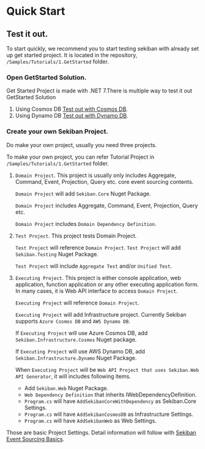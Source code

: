 # Quick Start


## Test it out.

To start quickly, we recommend you to start testing sekiban with already set up get started project.
It is located in the repository, `/Samples/Tutorials/1.GetStarted` folder.

### Open GetStarted Solution.



Get Started Project is made with .NET 7.There is multiple way to test it out GetStarted Solution


1. Using Cosmos DB  [Test out with Cosmos DB](./test-out-cosmos.md).
2. Using Dynamo DB  [Test out with Dynamo DB](./test-out-dynamo.md).


### Create your own Sekiban Project.

Do make your own project, usually you need three projects.

To make your own project, you can refer Tutorial Project in `/Samples/Tutorials/1.GetStarted` folder.

1. `Domain Project`. This project is usually only includes Aggregate, Command, Event, Projection, Query etc. core event sourcing contents.

    `Domain Project` will add `Sekiban.Core` Nuget Package.

    `Domain Project` includes  Aggregate, Command, Event, Projection, Query etc.

    `Domain Project` includes `Domain Dependency Definition`.

2. `Test Project`. This project tests Domain Project.

    `Test Project` will reference `Domain Project`.
    `Test Project` will add `Sekiban.Testing` Nuget Package.

    `Test Project` will include `Aggregate Test` and/or `Unified Test`.

3. `Executing Project`. This project is either console application, web application, function application or any other executing application form. In many cases, it is Web API interface to access `Domain Project`.

    `Executing Project` will reference `Domain Project`.

    `Executing Project` will add Infrastructure project. Currently Sekiban supports `Azure Cosmos DB` and `AWS Dynamo DB`.

    If `Executing Project` will use Azure Cosmos DB, add `Sekiban.Infrastructure.Cosmos` Nuget package.

    If `Executing Project` will use AWS Dynamo DB, add `Sekiban.Infrastructure.Dynamo` Nuget Package.

    When `Executing Project` will be `Web API Project that uses Sekiban.Web API Generator`, it will includes following items.
    
    - Add `Sekiban.Web` Nuget Package.
    - `Web Dependency Definition` that inherits IWebDependencyDefinition.
    - `Program.cs` will have `AddSekibanCoreWithDependency` as Sekiban.Core Settings.
    - `Program.cs` will have `AddSekibanCosmosDB` as Infrastructure Settings.
    - `Program.cs` will have `AddSekibanWeb` as Web Settings.

Those are basic Project Settings. Detail information will follow with  [Sekiban Event Sourcing Basics](./sekiban-event-sourcing-basics.md).